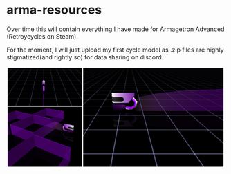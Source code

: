 # arma-resources

Over time this will contain everything I have made for Armagetron Advanced (Retroycycles on Steam).

For the moment, I will just upload my first cycle model as .zip files are highly stigmatized(and rightly so) for data sharing on discord.

![image of cycle model](/images/cycle-first.png)
